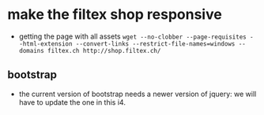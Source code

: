 # make the filtex shop responsive

- getting the page with all assets
  `wget --no-clobber --page-requisites --html-extension --convert-links --restrict-file-names=windows --domains filtex.ch http://shop.filtex.ch/`

## bootstrap

- the current version of bootstrap needs a newer version of jquery: we will have to update the one in this i4.





